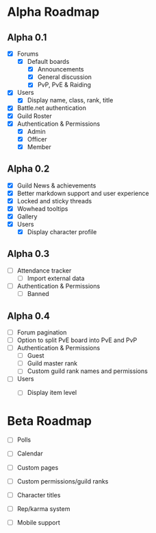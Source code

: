 Alpha Roadmap
=======

## Alpha 0.1
- [x] Forums
    - [x] Default boards
       - [x] Announcements
       - [x] General discussion
       - [x] PvP, PvE &amp; Raiding
- [x] Users
    - [x] Display name, class, rank, title
- [x] Battle.net authentication
- [x] Guild Roster
- [x] Authentication & Permissions
    - [x] Admin
    - [x] Officer
    - [x] Member

## Alpha 0.2
- [x] Guild News & achievements
- [x] Better markdown support and user experience
- [x] Locked and sticky threads
- [x] Wowhead tooltips
- [x] Gallery
- [x] Users
    - [x] Display character profile

## Alpha 0.3 
- [ ] Attendance tracker
    - [ ] Import external data
- [ ] Authentication & Permissions
    - [ ] Banned

## Alpha 0.4
- [ ] Forum pagination
- [ ] Option to split PvE board into PvE and PvP
- [ ] Authentication & Permissions
    - [ ] Guest
    - [ ] Guild master rank
    - [ ] Custom guild rank names and permissions
- [ ] Users
    - [ ] Display item level


Beta Roadmap
=======
- [ ] Polls
- [ ] Calendar
- [ ] Custom pages
- [ ] Custom permissions/guild ranks
- [ ] Character titles
- [ ] Rep/karma system
- [ ] Mobile support

